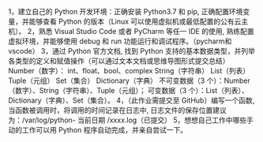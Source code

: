 1，建立自己的 Python 开发环境：正确安装 Python3.7 和 pip, 正确配置环境变量，并能够查看 Python 的版本（Linux 可以使用虚拟机或最低配置的公有云主机）。
2，熟悉 Visual Studio Code 或者 PyCharm 等任一 IDE 的使用, 熟练配置虚拟环境，并能够使用 debug 和 run 功能运行和调试程序。（pycharm和vscode）
3，通过 Python 官方文档, 找到 Python 支持的基本数据类型，并列举各类型的定义和赋值操作（可以通过文本文档或思维导图形式提交总结）
    Number（数字）： int、float、bool、complex
    String（字符串）
    List（列表）
    Tuple（元组）
    Set（集合）
    Dictionary（字典）
    不可变数据（3 个）：Number（数字）、String（字符串）、Tuple（元组）；
    可变数据（3 个）：List（列表）、Dictionary（字典）、Set（集合）。
4，（此作业需提交至 GitHub）编写一个函数, 当函数被调用时，将调用的时间记录在日志中, 日志文件的保存位置建议为：/var/log/python- 当前日期 /xxxx.log（已提交）
5，想想自己工作中哪些手动的工作可以用 Python 程序自动完成，并亲自尝试一下。